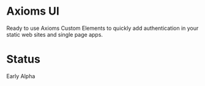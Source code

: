 # Axioms UI
Ready to use Axioms Custom Elements to quickly add authentication in your static web sites and single page apps.

# Status
Early Alpha